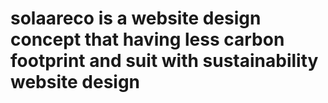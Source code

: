 # solaareco is a website design concept that having less carbon footprint and suit with sustainability website design
